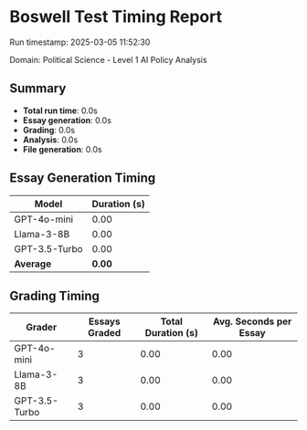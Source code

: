 # Boswell Test Timing Report

Run timestamp: 2025-03-05 11:52:30

Domain: Political Science - Level 1 AI Policy Analysis

## Summary

- **Total run time**: 0.0s
- **Essay generation**: 0.0s
- **Grading**: 0.0s
- **Analysis**: 0.0s
- **File generation**: 0.0s

## Essay Generation Timing

| Model | Duration (s) |
|-------|-------------|
| GPT-4o-mini | 0.00 |
| Llama-3-8B | 0.00 |
| GPT-3.5-Turbo | 0.00 |
| **Average** | **0.00** |

## Grading Timing

| Grader | Essays Graded | Total Duration (s) | Avg. Seconds per Essay |
|--------|---------------|-------------------|------------------------|
| GPT-4o-mini | 3 | 0.00 | 0.00 |
| Llama-3-8B | 3 | 0.00 | 0.00 |
| GPT-3.5-Turbo | 3 | 0.00 | 0.00 |